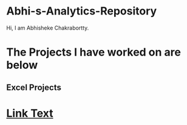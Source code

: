 # Abhi-s-Analytics-Repository
Hi, I am Abhisheke Chakrabortty.

# The Projects I have worked on are below

## Excel Projects
# [Link Text](https://example.com)

